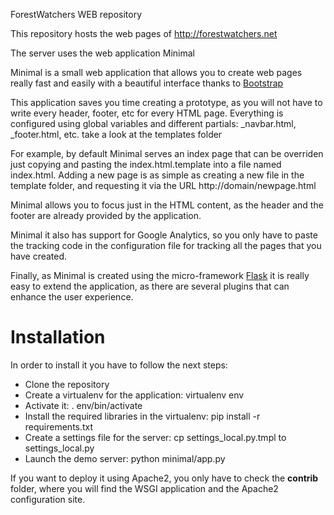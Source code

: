 ForestWatchers WEB repository

This repository hosts the web pages of http://forestwatchers.net 

The server uses the web application Minimal

Minimal is a small web application that allows you to create web pages
really fast and easily with a beautiful interface thanks to [Bootstrap](http://twitter.github.com/bootstrap/.)

This application saves you time creating a prototype, as you will not have to
write every header, footer, etc for every HTML page. Everything is configured using global
variables and different partials: _navbar.html, _footer.html, etc. take
a look at the templates folder

For example, by default Minimal serves an index page that can be overriden just
copying and pasting the index.html.template into a file named index.html.
Adding a new page is as simple as creating a new file in the template folder,
and requesting it via the URL http://domain/newpage.html

Minimal allows you to focus just in the HTML content, as the header and the
footer are already provided by the application.

Minimal it also has support for Google Analytics, so you only have to paste the
tracking code in the configuration file for tracking all the pages that you
have created. 

Finally, as Minimal is created using the micro-framework [Flask](http://flask.pocoo.org/) it is really easy to extend the application, as there are several plugins that can enhance the user experience.

# Installation

In order to install it you have to follow the next steps:

 * Clone the repository
 * Create a virtualenv for the application: virtualenv env
 * Activate it: . env/bin/activate
 * Install the required libraries in the virtualenv: pip install -r
   requirements.txt
 * Create a settings file for the server: cp settings_local.py.tmpl to
   settings_local.py
 * Launch the demo server: python minimal/app.py

If you want to deploy it using Apache2, you only have to check the **contrib**
folder, where you will find the WSGI application and the Apache2 configuration
site.
